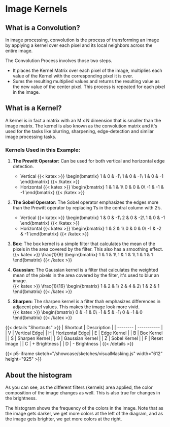 
# Image Kernels

## What is a Convolution?

In image processing, convolution is the process of transforming an image by applying a kernel over each pixel and its local neighbors across the entire image. 

The Convolution Process involves those two steps. 

* It places the Kernel Matrix over each pixel of the image, multiplies each value of the Kernel with the corresponding pixel it is over.
* Sums the resulting multiplied values and returns the resulting value as the new value of the center pixel. This process is repeated for each pixel in the image.

## What is a Kernel?

A kernel is in fact a matrix with an M x N dimension that is smaller than the image matrix. The kernel is also known as the convolution matrix and it's used for the tasks like blurring, sharpening, edge-detection and similar image processing tasks.

### Kernels Used in this Example:


1. __The Prewitt Operator:__
    Can be used for both vertical and horizontal edge detection.
    * Vertical 
        {{< katex >}}
        \begin{bmatrix}
        1 & 0 & -1\\
        1 & 0 & -1\\
        1 & 0 & -1
        \end{bmatrix}
        {{< /katex >}}
    * Horizontal 
        {{< katex >}}
        \begin{bmatrix}
        1 & 1 & 1\\
        0 & 0 & 0\\
        -1 & -1 & -1
        \end{bmatrix}
        {{< /katex >}}

2. __The Sobel Operator:__ The Sobel operator emphasizes the edges more than the Prewitt operator by replacing 1’s in the central column with 2’s.
    * Vertical 
        {{< katex >}}
        \begin{bmatrix}
        1 & 0 & -1\\
        2 & 0 & -2\\
        1 & 0 & -1
        \end{bmatrix}
        {{< /katex >}}
    * Horizontal 
        {{< katex >}}
        \begin{bmatrix}
        1 & 2 & 1\\
        0 & 0 & 0\\
        -1 & -2 & -1
        \end{bmatrix}
        {{< /katex >}}
3. __Box:__ The box kernel is a simple filter that calculates the mean of the pixels in the area covered by the filter. This also has a smoothing effect.  
    {{< katex >}}
    \frac{1}{9} 
    \begin{bmatrix}
    1 & 1 & 1\\
    1 & 1 & 1\\
    1 & 1 & 1
    \end{bmatrix}
    {{< /katex >}}

4. __Gaussian:__ The Gaussian kernel is a filter that calculates the weighted mean of the pixels in the area covered by the filter, it's used to blur an image.  
    {{< katex >}}
    \frac{1}{16}
    \begin{bmatrix}
    1 & 2 & 1\\
    2 & 4 & 2\\
    1 & 2 & 1
    \end{bmatrix}
    {{< /katex >}}

5. __Sharpen:__ The sharpen kernel is a filter thah emphasizes differences in adjacent pixel values. This makes the image look more vivid.  
    {{< katex >}}
    \begin{bmatrix}
    0 & -1 & 0\\
    -1 & 5 & -1\\
    0 & -1 & 0
    \end{bmatrix}
    {{< /katex >}}

{{< details "Shortcuts" >}}
| Shortcut | Description |
| -------- | ----------- |
| V | Vertical Edge|
| H | Horizontal Edge|
| E | Edge Kernel |
| B | Box Kernel |
| S | Sharpen Kernel |
| G | Gaussian Kernel |
| Z | Sobel Kernel |
| F | Reset Image |
| C | + Brightness |
| D | - Brightness |
{{< /details >}}

{{< p5-iframe sketch="/showcase/sketches/visualMasking.js" width="612" height="925" >}}

## About the histogram

As you can see, as the different filters (kernels) area applied, the color composition of the image changes as well. This is also true for changes in the brightness.

The histogram shows the frequency of the colors in the image. Note that as the image gets darker, we get more colors at the left of the diagram, and as the image gets brighter, we get more colors at the right.


